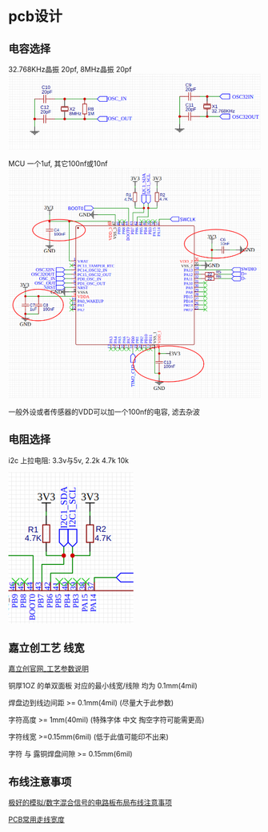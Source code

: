 # pcb设计

## 电容选择

32.768KHz晶振 20pf, 8MHz晶振 20pf
![](images/%E6%99%B6%E6%8C%AF%E7%94%B5%E5%AE%B9%E9%80%89%E6%8B%A9.png)

MCU 一个1uf, 其它100nf或10nf
![](images/MCU-gd32f103.png)

一般外设或者传感器的VDD可以加一个100nf的电容, 滤去杂波

## 电阻选择

i2c 上拉电阻: 3.3v与5v, 2.2k 4.7k 10k

![](images/i2c%E4%B8%8A%E6%8B%89%E7%94%B5%E9%98%BB.png)

## 嘉立创工艺 线宽

[嘉立创官网_工艺参数说明](https://www.jlc.com/portal/vtechnology.html)

铜厚1OZ 的单双面板 对应的最小线宽/线隙 均为 0.1mm(4mil)

焊盘边到线边间距 >= 0.1mm(4mil) (尽量大于此参数)

字符高度 >= 1mm(40mil) (特殊字体 中文 掏空字符可能需更高)

字符线宽 >=0.15mm(6mil) (低于此值可能印不出来)

字符 与 露铜焊盘间隙 >= 0.15mm(6mil)

## 布线注意事项

[极好的模拟/数字混合信号的电路板布局布线注意事项](https://www.mr-wu.cn/mixed-signal-circuit-board-layout-considerations/)

[PCB常用走线宽度](https://www.wpgdadatong.com/cn/blog/detail/70216)
